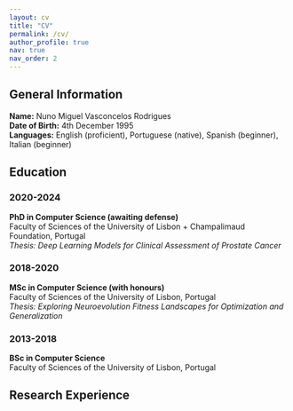 ```yaml
---
layout: cv
title: "CV"
permalink: /cv/
author_profile: true
nav: true
nav_order: 2 
---
```


## General Information

**Name:** Nuno Miguel Vasconcelos Rodrigues  
**Date of Birth:** 4th December 1995  
**Languages:** English (proficient), Portuguese (native), Spanish (beginner), Italian (beginner)  

## Education

### 2020-2024
**PhD in Computer Science (awaiting defense)**  
Faculty of Sciences of the University of Lisbon + Champalimaud Foundation, Portugal  
*Thesis: Deep Learning Models for Clinical Assessment of Prostate Cancer*  

### 2018-2020
**MSc in Computer Science (with honours)**  
Faculty of Sciences of the University of Lisbon, Portugal  
*Thesis: Exploring Neuroevolution Fitness Landscapes for Optimization and Generalization*  

### 2013-2018
**BSc in Computer Science**  
Faculty of Sciences of the University of Lisbon, Portugal  

## Research Experience